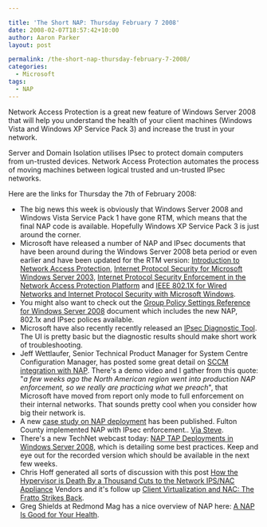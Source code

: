 ```yaml
---

title: 'The Short NAP: Thursday February 7 2008'
date: 2008-02-07T18:57:42+10:00
author: Aaron Parker
layout: post

permalink: /the-short-nap-thursday-february-7-2008/
categories:
  - Microsoft
tags:
  - NAP
---
```

Network Access Protection is a great new feature of Windows Server 2008 that will help you understand the health of your client machines (Windows Vista and Windows XP Service Pack 3) and increase the trust in your network.

Server and Domain Isolation utilises IPsec to protect domain computers from un-trusted devices. Network Access Protection automates the process of moving machines between logical trusted and un-trusted IPsec networks.

Here are the links for Thursday the 7th of February 2008:

* The big news this week is obviously that Windows Server 2008 and Windows Vista Service Pack 1 have gone RTM, which means that the final NAP code is available. Hopefully Windows XP Service Pack 3 is just around the corner. 
* Microsoft have released a number of NAP and IPsec documents that have been around during the Windows Server 2008 beta period or even earlier and have been updated for the RTM version: [Introduction to Network Access Protection](http://www.microsoft.com/downloads/details.aspx?FamilyID=5d5e243a-23a8-479c-9f2d-37d6d79153e7&DisplayLang=en), [Internet Protocol Security for Microsoft Windows Server 2003](http://www.microsoft.com/downloads/details.aspx?FamilyID=e6590330-d903-4bdd-9655-81b86df655e4&DisplayLang=en), [Internet Protocol Security Enforcement in the Network Access Protection Platform](http://www.microsoft.com/downloads/details.aspx?FamilyID=144cc69f-790f-4f52-8846-3f3b8584d7cd&DisplayLang=en) and [IEEE 802.1X for Wired Networks and Internet Protocol Security with Microsoft Windows](http://www.microsoft.com/downloads/details.aspx?FamilyID=d9aef757-f528-41be-a01f-99a60c9a855d&DisplayLang=en). 
* You might also want to check out the [Group Policy Settings Reference for Windows Server 2008](http://www.microsoft.com/downloads/details.aspx?FamilyID=2043b94e-66cd-4b91-9e0f-68363245c495&DisplayLang=en) document which includes the new NAP, 802.1x and IPsec polices available. 
* Microsoft have also recently recently released an [IPsec Diagnostic Tool](http://www.microsoft.com/downloads/details.aspx?FamilyID=1d4c292c-7998-42e4-8786-789c7b457881&displaylang=en&Hash=dluttgyQre8BfplebI2PgESLZV1gpCQH8zrA0k8ZFttNoUlnNncR2zIehIT8bnC+MuwSrby0mLcGmw/). The UI is pretty basic but the diagnostic results should make short work of troubleshooting. 
* Jeff Wettlaufer, Senior Technical Product Manager for System Centre Configuration Manager, has posted some great detail on [SCCM integration with NAP](http://blogs.technet.com/systemcenter/archive/2008/01/29/network-access-protection-arrives.aspx). There's a demo video and I gather from this quote: "_a few weeks ago the North American region went into production NAP enforcement, so we really are practicing what we preach_", that Microsoft have moved from report only mode to full enforcement on their internal networks. That sounds pretty cool when you consider how big their network is. 
* A new [case study on NAP deployment](http://www.microsoft.com/casestudies/casestudy.aspx?casestudyid=4000001286) has been published. Fulton County implemented NAP with IPsec enforcement.. [Via Steve](http://blogs.technet.com/steriley/archive/2008/02/01/nap-case-study-published.aspx). 
* There's a new TechNet webcast today: [NAP TAP Deployments in Windows Server 2008](http://www.microsoft.com/events/EventDetails.aspx?CMTYSvcSource=MSCOMMedia&Params=%7eCMTYDataSvcParams%5e%7earg+Name%3d%22ID%22+Value%3d%221032368591%22%2f%5e%7earg+Name%3d%22ProviderID%22+Value%3d%22A6B43178-497C-4225-BA42-DF595171F04C%22%2f%5e%7earg+Name%3d%22lang%22+Value%3d%22en%22%2f%5e%7earg+Name%3d%22cr%22+Value%3d%22US%22%2f%5e%7esParams%5e%7e%2fsParams%5e%7e%2fCMTYDataSvcParams%5e), which is detailing some best practices. Keep and eye out for the recorded version which should be available in the next few weeks. 
* Chris Hoff generated all sorts of discussion with this post [How the Hypervisor is Death By a Thousand Cuts to the Network IPS/NAC Appliance](http://rationalsecurity.typepad.com/blog/2008/01/how-the-hypervi.html) Vendors and it's follow up [Client Virtualization and NAC: The Fratto Strikes Back](http://rationalsecurity.typepad.com/blog/2008/01/client-virtuali.html). 
* Greg Shields at Redmond Mag has a nice overview of NAP here: [A NAP Is Good for Your Health](http://redmondmag.com/columns/article.asp?editorialsid=2479#9).</ul>
